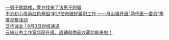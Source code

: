   
[一男子欲跳楼，警方找来了该男子的猫](http://www.dianyue.me/archives/196/03nmfg8l9tp8suuc/)  
[不忘初心传承红色基因 牢记使命做好履职工作 ——月山镇开展“两代表一委员”季度视察活动](http://www.dianyue.me/archives/365/lgz644b968dzgdeo/)  
[泛华诚业 | 8月3日财经速递](http://www.dianyue.me/archives/542/sskum9iltqivffah/)  
[云端业务工作室华丽升级，店铺和商品收藏功能来啦！](http://www.dianyue.me/archives/117/vcmhyyrmn9ssuuo3/)